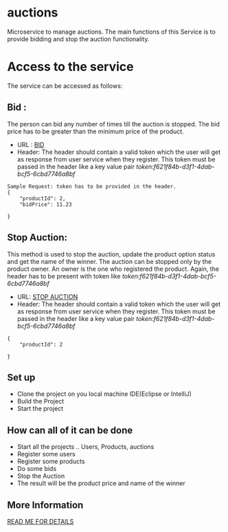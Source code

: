# auctions
Microservice to manage auctions. The main functions of this Service is to provide bidding and stop the auction functionality.
# Access to the service
The service can be accessed as follows:

## Bid :
The person can bid any number of times till the auction is stopped. The bid price has to be greater than the minimum price of the product.
- URL : [BID](http://localhost:8080/api/auctions/bid)
- Header: The header should contain a valid token which the user will get as response from user service when they register. This token must be passed in the header like a key value pair
  _token:f621f84b-d3f1-4dab-bcf5-6cbd7746a8bf_

```
Sample Request: token has to be provided in the header.
{
    "productId": 2,
    "bidPrice": 11.23

}
```

## Stop Auction:
This method is used to stop the auction, update the product option status and get the name of the winner.
The auction can be stopped only by the product owner. An owner is the one who registered the product.
Again, the header has to be present with token like _token:f621f84b-d3f1-4dab-bcf5-6cbd7746a8bf_
- URL: [STOP AUCTION](http://localhost:8080/api/auctions/stopAuction)
- Header: The header should contain a valid token which the user will get as response from user service when they register. This token must be passed in the header like a key value pair
    _token:f621f84b-d3f1-4dab-bcf5-6cbd7746a8bf_
```
{
    "productId": 2

}

```

## Set up

- Clone the project on you local machine IDE(Eclipse or IntelliJ)
- Build the Project
- Start the project

## How can all of it can be done
- Start all the projects .. Users, Products, auctions
- Register some users
- Register some products
- Do some bids
- Stop the Auction
- The result will be the product price and name of the winner

## More Information
[READ ME FOR DETAILS](https://github.com/gaurravkumar/staticArtifacts/blob/main/BID%20SYSTEM.docx)


